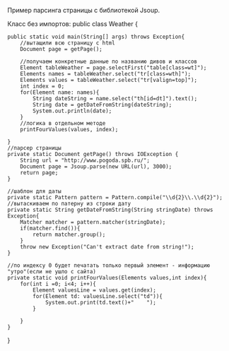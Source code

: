 Пример парсинга страницы с библиотекой Jsoup.

Класс без импортов: 
public class Weather {

    public static void main(String[] args) throws Exception{
        //вытащили всю страницу с html
        Document page = getPage();    
        
        //получаем конкретные данные по названию дивов и классов
        Element tableWeather = page.selectFirst("table[class=wt]"); 
        Elements names = tableWeather.select("tr[class=wth]");
        Elements values = tableWeather.select("tr[valign=top]");
        int index = 0;
        for(Element name: names){
            String dateString = name.select("th[id=dt]").text();
            String date = getDateFromString(dateString);
            System.out.println(date);
        } 
        //логика в отдельном методе
        printFourValues(values, index);
        
    }
    //парсер страницы
    private static Document getPage() throws IOException {
        String url = "http://www.pogoda.spb.ru/";
        Document page = Jsoup.parse(new URL(url), 3000);
        return page;
    }
    
    //шаблон для даты
    private static Pattern pattern = Pattern.compile("\\d{2}\\.\\d{2}");
    //вытаскиваем по патерну из строки дату
    private static String getDateFromString(String stringDate) throws Exception{
        Matcher matcher = pattern.matcher(stringDate);
        if(matcher.find()){
            return matcher.group();
        }
        throw new Exception("Can't extract date from string!");
    }
    
    //по индексу 0 будет печатать только первый элемент - информацию "утро"(если не ушло с сайта) 
    private static void printFourValues(Elements values,int index){
        for(int i =0; i<4; i++){
            Element valuesLine = values.get(index);
            for(Element td: valuesLine.select("td")){
                System.out.print(td.text()+"    ");
            }
            
        }
    }
}

